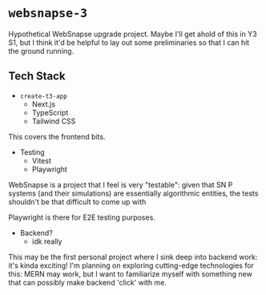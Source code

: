 # `websnapse-3`

Hypothetical WebSnapse upgrade project. Maybe I'll get ahold of this in Y3 S1, but I think it'd be helpful to lay out some preliminaries so that I can hit the ground running.

## Tech Stack

- `create-t3-app`
  - Next.js
  - TypeScript
  - Tailwind CSS

This covers the frontend bits.

- Testing
  - Vitest
  - Playwright

WebSnapse is a project that I feel is very "testable": given that SN P systems (and their simulations) are essentially algorithmic entities, the tests shouldn't be that difficult to come up with

Playwright is there for E2E testing purposes.

- Backend?
  - idk really

This may be the first personal project where I sink deep into backend work: it's kinda exciting! I'm planning on exploring cutting-edge technologies for this: MERN may work, but I want to familiarize myself with something new that can possibly make backend 'click' with me.
